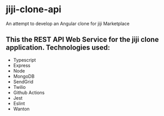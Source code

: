 # jiji-clone-api

An attempt to develop an Angular clone for jiji Marketplace

## This the REST API Web Service for the jiji clone application. Technologies used:

- Typescript
- Express
- Node
- MongoDB
- SendGrid
- Twilio
- Github Actions
- Jest
- Eslint
- Wanton
